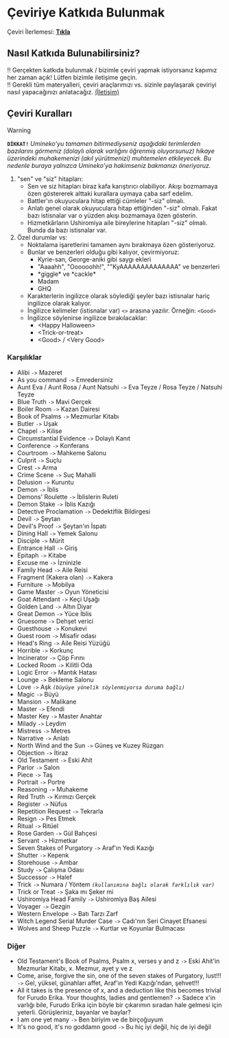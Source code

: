 [ilerleme]: ../../tree/master/README.md#ilerleme

# Çeviriye Katkıda Bulunmak

Çeviri İlerlemesi: [**Tıkla**][ilerleme]

## Nasıl Katkıda Bulunabilirsiniz?

‼️ Gerçekten katkıda bulunmak / bizimle çeviri yapmak istiyorsanız kapımız her zaman açık! Lütfen bizimle iletişime geçin.  
‼️ Gerekli tüm materyalleri, çeviri araçlarımızı vs. sizinle paylaşarak çeviriyi nasıl yapacağınızı anlatacağız. [(İletişim)](../../tree/master/README.md#iletişim)

## Çeviri Kuralları

> [!WARNING]
> **`DİKKAT!`** *Umineko'yu tamamen bitirmediyseniz aşağıdaki terimlerden bazılarını görmeniz (dolaylı olarak varlığını öğrenmiş oluyorsunuz) hikaye üzerindeki muhakemenizi (akıl yürütmenizi) muhtemelen etkileyecek. Bu nedenle buraya yalnızca Umineko'ya hakimseniz bakmanızı öneriyoruz.*

1. "sen" ve "siz" hitapları:
   * Sen ve siz hitapları biraz kafa karıştırıcı olabiliyor. Akışı bozmamaya özen göstererek alttaki kurallara uymaya çaba sarf edelim.
   * Battler'ın okuyuculara hitap ettiği cümleler "-siz" olmalı.
   * Anlatı genel olarak okuyuculara hitap ettiğinden "-siz" olmalı. Fakat bazı istisnalar var o yüzden akışı bozmamaya özen gösterin.
   * Hizmetkârların Ushiromiya aile bireylerine hitapları "-siz" olmalı. Bunda da bazı istisnalar var.
2. Özel durumlar vs:
   * Noktalama işaretlerini tamamen aynı bırakmaya özen gösteriyoruz.
   * Bunlar ve benzerleri olduğu gibi kalıyor, çevirmiyoruz:
     * Kyrie-san, George-aniki gibi saygı ekleri
     * "Aaaahh", "Oooooohh!", ""KyAAAAAAAAAAAAAA" ve benzerleri
     * \*giggle\* ve \*cackle\*
     * Madam
     * GHQ
   * Karakterlerin ingilizce olarak söylediği şeyler bazı istisnalar hariç ingilizce olarak kalıyor.
   * İngilizce kelimeler (istisnalar var) `<>` arasına yazılır. Örneğin: `<Good>`
   * İngilizce söylenirse ingilizce bırakılacaklar:
     * \<Happy Halloween\>
     * \<Trick-or-treat\>
     * \<Good\> / \<Very Good\>

### Karşılıklar

* Alibi `->` Mazeret
* As you command `->` Emredersiniz
* Aunt Eva / Aunt Rosa / Aunt Natsuhi `->` Eva Teyze / Rosa Teyze / Natsuhi Teyze
* Blue Truth `->` Mavi Gerçek
* Boiler Room `->` Kazan Dairesi
* Book of Psalms `->` Mezmurlar Kitabı
* Butler `->` Uşak
* Chapel `->` Kilise
* Circumstantial Evidence `->` Dolaylı Kanıt
* Conference `->` Konferans
* Courtroom `->` Mahkeme Salonu
* Culprit `->` Suçlu
* Crest `->` Arma
* Crime Scene `->` Suç Mahalli
* Delusion `->` Kuruntu
* Demon `->` İblis
* Demons' Roulette `->` İblislerin Ruleti
* Demon Stake `->` İblis Kazığı
* Detective Proclamation `->` Dedektiflik Bildirgesi
* Devil `->` Şeytan
* Devil's Proof `->` Şeytan'ın İspatı
* Dining Hall `->` Yemek Salonu
* Disciple `->` Mürit
* Entrance Hall `->` Giriş
* Epitaph `->` Kitabe
* Excuse me `->` İzninizle
* Family Head `->` Aile Reisi
* Fragment (Kakera olan) `->` Kakera
* Furniture `->` Mobilya
* Game Master `->` Oyun Yöneticisi
* Goat Attendant `->` Keçi Uşağı
* Golden Land `->` Altın Diyar
* Great Demon `->` Yüce İblis
* Gruesome `->` Dehşet verici
* Guesthouse `->` Konukevi
* Guest room `->` Misafir odası
* Head's Ring `->` Aile Reisi Yüzüğü
* Horrible `->` Korkunç
* Incinerator `->` Çöp Fırını
* Locked Room `->` Kilitli Oda
* Logic Error `->` Mantık Hatası
* Lounge `->` Bekleme Salonu
* Love `->` Aşk *`(büyüye yönelik söylenmiyorsa duruma bağlı)`*
* Magic `->` Büyü
* Mansion `->` Malikane
* Master `->` Efendi
* Master Key `->` Master Anahtar
* Milady `->` Leydim
* Mistress `->` Metres
* Narrative `->` Anlatı
* North Wind and the Sun `->` Güneş ve Kuzey Rüzgarı
* Objection `->` İtiraz
* Old Testament `->` Eski Ahit
* Parlor `->` Salon
* Piece `->` Taş
* Portrait `->` Portre
* Reasoning `->` Muhakeme
* Red Truth `->` Kırmızı Gerçek
* Register `->` Nüfus
* Repetition Request `->` Tekrarla
* Resign `->` Pes Etmek
* Ritual `->` Ritüel
* Rose Garden `->` Gül Bahçesi
* Servant `->` Hizmetkar
* Seven Stakes of Purgatory `->` Araf'ın Yedi Kazığı
* Shutter `->` Kepenk
* Storehouse `->` Ambar
* Study `->` Çalışma Odası
* Successor `->` Halef
* Trick `->` Numara / Yöntem *`(kullanımına bağlı olarak farklılık var)`*
* Trick or Treat `->` Şaka mı Şeker mi
* Ushiromiya Head Family `->` Ushiromiya Baş Ailesi
* Voyager `->` Gezgin
* Western Envelope `->` Batı Tarzı Zarf
* Witch Legend Serial Murder Case `->` Cadı'nın Seri Cinayet Efsanesi
* Wolves and Sheep Puzzle `->` Kurtlar ve Koyunlar Bulmacası

### Diğer

* Old Testament's Book of Psalms, Psalm x, verses y and z `->` Eski Ahit'in Mezmurlar Kitabı, x. Mezmur, ayet y ve z
* Come, arise, forgive the sin, one of the seven stakes of Purgatory, lust!!! `->` Gel, yüksel, günahları affet, Araf'ın Yedi Kazığı'ndan, şehvet!!!
* All it takes is the presence of x, and a deduction like this becomes trivial for Furudo Erika. Your thoughts, ladies and gentlemen? `->` Sadece x'in varlığı bile, Furudo Erika için böyle bir çıkarımın sıradan hale gelmesi için yeterli. Görüşleriniz, bayanlar ve baylar?
* I am one yet many `->` Ben biriyim ve de birçoğuyum
* It's no good, it's no goddamn good `->` Bu hiç iyi değil, hiç de iyi değil